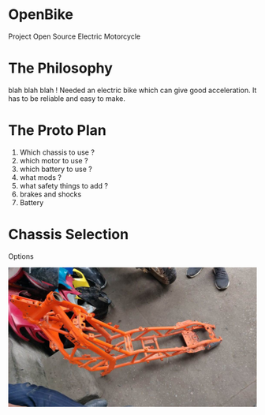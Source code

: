 # OpenBike
Project Open Source Electric Motorcycle


# The Philosophy

blah blah blah !
Needed an electric bike which can give good acceleration.
It has to be reliable and easy to make.



# The Proto Plan

1. Which chassis to use ?
2. which motor to use ?
3. which battery to use ?
4. what mods ?
5. what safety things to add ?
6. brakes and shocks
7. Battery


# Chassis Selection

Options

![alt text](https://raw.githubusercontent.com/Jaikrishnan1995/OpenBike/master/openbike/Photos/ktm_chassis.jpg)

